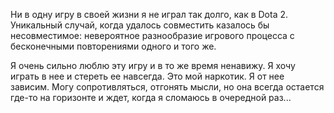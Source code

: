 Ни в одну игру в своей жизни я не играл так долго, как в Dota 2.
Уникальный случай, когда удалось совместить казалось бы несовместимое: невероятное разнообразие игрового процесса с бесконечными повторениями одного и того же.

Я очень сильно люблю эту игру и в то же время ненавижу.
Я хочу играть в нее и стереть ее навсегда.
Это мой наркотик. Я от нее зависим.
Могу сопротивляться, отгонять мысли, но она всегда остается где-то на горизонте и ждет, когда я сломаюсь в очередной раз...
